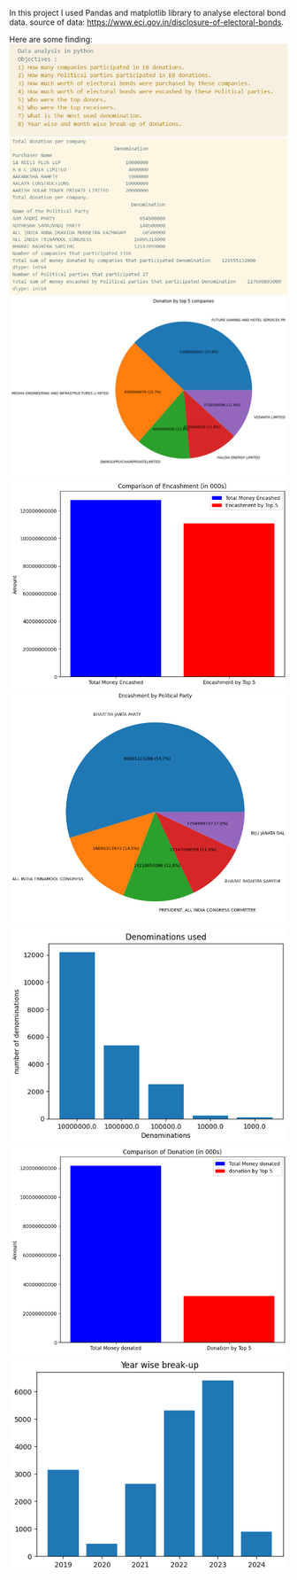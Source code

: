 In this project I used Pandas and matplotlib library to analyse electoral bond data. source of data: https://www.eci.gov.in/disclosure-of-electoral-bonds.

Here are some finding: 
![](https://github.com/hiSh1n/learning_Python3/blob/29c0b705eb2dbf1369a7408c7ab4b9177d05018c/data_analysis/images/obj1.png)
![](https://github.com/hiSh1n/learning_Python3/blob/29c0b705eb2dbf1369a7408c7ab4b9177d05018c/data_analysis/images/f1.png)
![](https://github.com/hiSh1n/learning_Python3/blob/9a33ca727f9aa3824fae5a9968c79f9f6e9da433/data_analysis/images/2.png)
![](https://github.com/hiSh1n/learning_Python3/blob/9a33ca727f9aa3824fae5a9968c79f9f6e9da433/data_analysis/images/3.png)
![](https://github.com/hiSh1n/learning_Python3/blob/9a33ca727f9aa3824fae5a9968c79f9f6e9da433/data_analysis/images/5.png)
![](https://github.com/hiSh1n/learning_Python3/blob/9a33ca727f9aa3824fae5a9968c79f9f6e9da433/data_analysis/images/56.png)
![](https://github.com/hiSh1n/learning_Python3/blob/9a33ca727f9aa3824fae5a9968c79f9f6e9da433/data_analysis/images/output.png)
![](https://github.com/hiSh1n/learning_Python3/blob/9a33ca727f9aa3824fae5a9968c79f9f6e9da433/data_analysis/images/output565.png)

